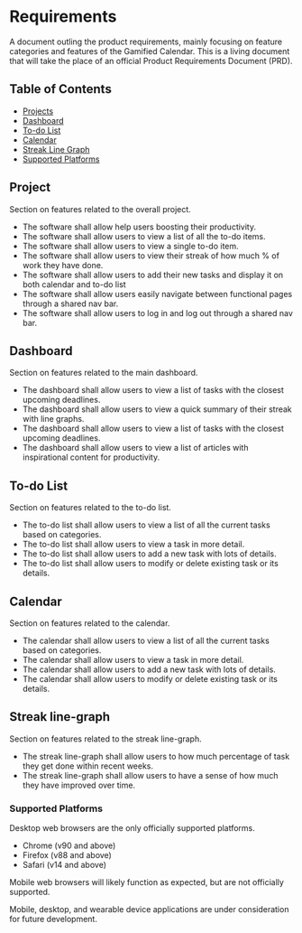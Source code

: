 # Requirements

A document outling the product requirements, mainly focusing on feature categories and features of the Gamified Calendar.
This is a living document that will take the place of an official Product Requirements Document (PRD).

## Table of Contents

- [Projects](https://github.com/Levent-Batakci/Gamified-Calendar/blob/main/docs/Requirements.md#projects)
- [Dashboard](https://github.com/Levent-Batakci/Gamified-Calendar/blob/main/docs/Requirements.md#dashboard)
- [To-do List](https://github.com/Levent-Batakci/Gamified-Calendar/blob/main/docs/Requirements.md#to-do-list)
- [Calendar](https://github.com/Levent-Batakci/Gamified-Calendar/blob/main/docs/Requirements.md#calendar)
- [Streak Line Graph](https://github.com/Levent-Batakci/Gamified-Calendar/blob/main/docs/Requirements.md#streak-line-graph)
- [Supported Platforms](https://github.com/Levent-Batakci/Gamified-Calendar/blob/main/Docs/Requirements.md#supported-platforms)

## Project

Section on features related to the overall project.

- The software shall allow help users boosting their productivity.
- The software shall allow users to view a list of all the to-do items.
- The software shall allow users to view a single to-do item.
- The software shall allow users to view their streak of how much % of work they have done.
- The software shall allow users to add their new tasks and display it on both calendar and to-do list
- The software shall allow users easily navigate between functional pages through a shared nav bar.
- The software shall allow users to log in and log out through a shared nav bar.

## Dashboard

Section on features related to the main dashboard.

- The dashboard shall allow users to view a list of tasks with the closest upcoming deadlines.
- The dashboard shall allow users to view a quick summary of their streak with line graphs.
- The dashboard shall allow users to view a list of tasks with the closest upcoming deadlines.
- The dashboard shall allow users to view a list of articles with inspirational content for productivity.

## To-do List

Section on features related to the to-do list.

- The to-do list shall allow users to view a list of all the current tasks based on categories.
- The to-do list shall allow users to view a task in more detail.
- The to-do list shall allow users to add a new task with lots of details.
- The to-do list shall allow users to modify or delete existing task or its details.

## Calendar

Section on features related to the calendar.

- The calendar shall allow users to view a list of all the current tasks based on categories.
- The calendar shall allow users to view a task in more detail.
- The calendar shall allow users to add a new task with lots of details.
- The calendar shall allow users to modify or delete existing task or its details.

## Streak line-graph

Section on features related to the streak line-graph.

- The streak line-graph shall allow users to how much percentage of task they get done within recent weeks.
- The streak line-graph shall allow users to have a sense of how much they have improved over time.

### Supported Platforms

Desktop web browsers are the only officially supported platforms.

- Chrome (v90 and above)
- Firefox (v88 and above)
- Safari (v14 and above)

Mobile web browsers will likely function as expected, but are not officially supported.

Mobile, desktop, and wearable device applications are under consideration for future development.
